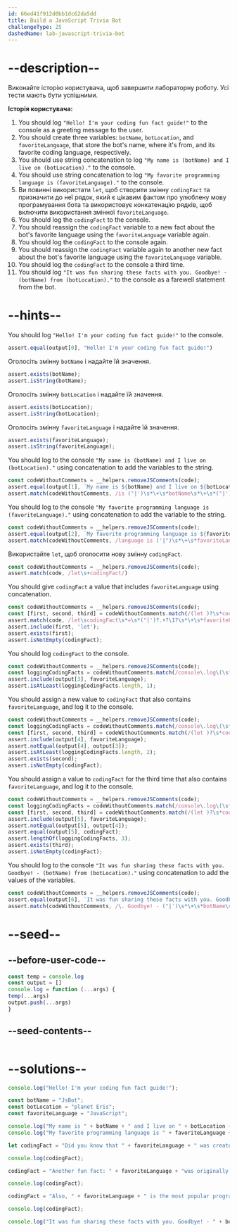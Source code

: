 ```yaml
---
id: 66ed41f912d0bb1dc62da5dd
title: Build a JavaScript Trivia Bot
challengeType: 25
dashedName: lab-javascript-trivia-bot
---
```


# --description--

Виконайте історію користувача, щоб завершити лабораторну роботу. Усі тести мають бути успішними.

**Історія користувача:**

1. You should log `"Hello! I'm your coding fun fact guide!"` to the console as a greeting message to the user.
1. You should create three variables: `botName`, `botLocation`, and `favoriteLanguage`, that store the bot's name, where it's from, and its favorite coding language, respectively.
1. You should use string concatenation to log `"My name is (botName) and I live on (botLocation)."` to the console.
1. You should use string concatenation to log `"My favorite programming language is (favoriteLanguage)."` to the console.
1. Ви повинні використати `let`, щоб створити змінну `codingFact` та призначити до неї рядок, який є цікавим фактом про улюблену мову програмування бота та використовує конкатенацію рядків, щоб включити використання змінної `favoriteLanguage`.
1. You should log the `codingFact` to the console.
1. You should reassign the `codingFact` variable to a new fact about the bot's favorite language using the `favoriteLanguage` variable again.
1. You should log the `codingFact` to the console again.
1. You should reassign the `codingFact` variable again to another new fact about the bot's favorite language using the `favoriteLanguage` variable.
1. You should log the `codingFact` to the console a third time.
1. You should log `"It was fun sharing these facts with you. Goodbye! - (botName) from (botLocation)."` to the console as a farewell statement from the bot.

# --hints--

You should log `"Hello! I'm your coding fun fact guide!"` to the console.

```js
assert.equal(output[0], "Hello! I'm your coding fun fact guide!")
```

Оголосіть змінну `botName` і надайте їй значення.

```js
assert.exists(botName);
assert.isString(botName);
```

Оголосіть змінну `botLocation` і надайте їй значення.

```js
assert.exists(botLocation);
assert.isString(botLocation);
```

Оголосіть змінну `favoriteLanguage` і надайте їй значення.

```js
assert.exists(favoriteLanguage);
assert.isString(favoriteLanguage);
```

You should log to the console `"My name is (botName) and I live on (botLocation)."` using concatenation to add the variables to the string.

```js
const codeWithoutComments = __helpers.removeJSComments(code);
assert.equal(output[1], `My name is ${botName} and I live on ${botLocation}.`)
assert.match(codeWithoutComments, /is ("|')\s*\+\s*botName\s*\+\s*("|') and I live on \2\s*\+\s*botLocation\s*\+\s*('|")\./)
```

You should log to the console `"My favorite programming language is (favoriteLanguage)."` using concatenation to add the variable to the string.

```js
const codeWithoutComments = __helpers.removeJSComments(code);
assert.equal(output[2], `My favorite programming language is ${favoriteLanguage}.`)
assert.match(codeWithoutComments, /language is ('|")\s*\+\s*favoriteLanguage\s*\+\s*('|")\./);
```

Використайте `let`, щоб оголосити нову змінну `codingFact`.

```js
const codeWithoutComments = __helpers.removeJSComments(code);
assert.match(code, /let\s+codingFact/)
```

You should give `codingFact` a value  that includes `favoriteLanguage` using concatenation.

```js
const codeWithoutComments = __helpers.removeJSComments(code);
const [first, second, third] = codeWithoutComments.match(/(let )?\s*codingFact\s*=\s*("|')?.+?\2?\s*\+\s*favoriteLanguage/g)
assert.match(code, /let\scodingFact\s*=\s*("|')?.+?\1?\s*\+\s*favoriteLanguage/)
assert.include(first, 'let');
assert.exists(first);
assert.isNotEmpty(codingFact); 
```

You should log `codingFact` to the console.

```js
const codeWithoutComments = __helpers.removeJSComments(code);
const loggingCodingFacts = codeWithoutComments.match(/console\.log\(\s*codingFact\s*\)/g)
assert.include(output[3], favoriteLanguage);
assert.isAtLeast(loggingCodingFacts.length, 1);
```

You should assign a new value to `codingFact` that also contains `favoriteLanguage`, and log it to the console.

```js
const codeWithoutComments = __helpers.removeJSComments(code);
const loggingCodingFacts = codeWithoutComments.match(/console\.log\(\s*codingFact\s*\)/g)
const [first, second, third] = codeWithoutComments.match(/(let )?\s*codingFact\s*=\s*("|')?.+?\2?\s*\+\s*favoriteLanguage/g)
assert.include(output[4], favoriteLanguage);
assert.notEqual(output[4], output[3]);
assert.isAtLeast(loggingCodingFacts.length, 2);
assert.exists(second);
assert.isNotEmpty(codingFact); 
```

You should assign a value to `codingFact` for the third time that also contains `favoriteLanguage`, and log it to the console.

```js
const codeWithoutComments = __helpers.removeJSComments(code);
const loggingCodingFacts = codeWithoutComments.match(/console\.log\(\s*codingFact\s*\)/g)
const [first, second, third] = codeWithoutComments.match(/(let )?\s*codingFact\s*=\s*("|')?.+?\2?\s*\+\s*favoriteLanguage/g)
assert.include(output[5], favoriteLanguage);
assert.notEqual(output[5], output[4]);
assert.equal(output[5], codingFact);
assert.lengthOf(loggingCodingFacts, 3);
assert.exists(third);
assert.isNotEmpty(codingFact); 
```

You should log to the console `"It was fun sharing these facts with you. Goodbye! - (botName) from (botLocation)."` using concatenation to add the values of the variables.

```js
const codeWithoutComments = __helpers.removeJSComments(code);
assert.equal(output[6], `It was fun sharing these facts with you. Goodbye! - ${botName} from ${botLocation}.`);
assert.match(codeWithoutComments, /\. Goodbye! - ("|')\s*\+\s*botName\s*\+\s*('|") from \2\s*\+\s*botLocation\s*\+\s*("|')\./)
```

# --seed--

## --before-user-code--

```js
const temp = console.log
const output = []
console.log = function (...args) {
temp(...args)
output.push(...args)
}
```

## --seed-contents--

```js

```

# --solutions--

```js
console.log("Hello! I'm your coding fun fact guide!");

const botName = "JsBot";
const botLocation = "planet Eris";
const favoriteLanguage = "JavaScript";

console.log("My name is " + botName + " and I live on " + botLocation + ".");
console.log("My favorite programming language is " + favoriteLanguage + ".");

let codingFact = "Did you know that " + favoriteLanguage + " was created in just 10 days?";

console.log(codingFact);

codingFact = "Another fun fact: " + favoriteLanguage + "was originally called Mocha!";

console.log(codingFact);

codingFact = "Also, " + favoriteLanguage + " is the most popular programming language in the world.";

console.log(codingFact);

console.log("It was fun sharing these facts with you. Goodbye! - " + botName + " from " + botLocation + ".");

```
